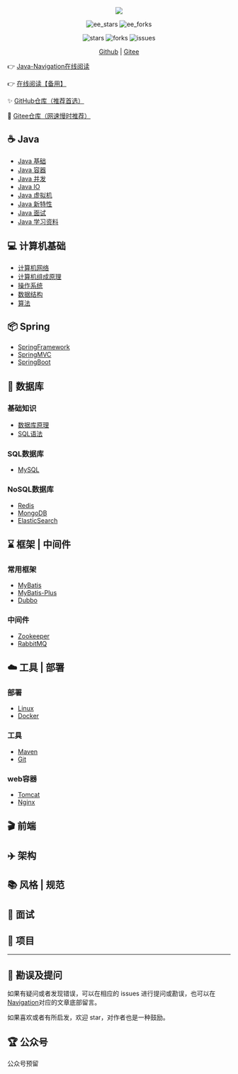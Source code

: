 <div align="center">
    <p>
        <a href="https://github.com/HelloCode66/Java-Navigation" target="_blank">
            <img src="http://images.hellocode.top/logo.png" width="" />
        </a>
    </p>
    <p>
      <img src="https://gitee.com/hellocode88/Java-Navigation/badge/star.svg?theme=dark" alt="ee_stars" />
      <img src="https://gitee.com/hellocode88/Java-Navigation/badge/fork.svg?theme=dark" alt="ee_forks" />
    </p>
    <p>
        <img src="https://badgen.net/github/stars/HelloCode66/Java-Navigation?icon=github&color=4ab8a1" alt="stars" />
        <img src="https://badgen.net/github/forks/HelloCode66/Java-Navigation?icon=github&color=4ab8a1" alt="forks" />
        <img src="https://badgen.net/github/issues/HelloCode66/Java-Navigation?icon=github&color=4ab8a1" alt="issues" />
    </p>
    <p>
        <a href="https://github.com/HelloCode66/Java-Navigation" target="_blank">Github</a> |
        <a href="https://gitee.com/HelloCode88/Java-Navigation" target="_blank">Gitee</a>
    </p>  
</div>

👉 <a href="https://book.hellocode.top" target="_blank">Java-Navigation在线阅读</a>

👉 <a href="https://hellocode88.gitee.io/java-navigation/" target="_blank">在线阅读【备用】</a>

✨ <a href="https://github.com/HelloCode66/Java-Navigation" target="_blank">GitHub仓库（推荐首选）</a>

🚂 <a href="https://gitee.com/HelloCode88/Java-Navigation" target="_blank">Gitee仓库（网速慢时推荐）</a>

## :coffee: Java

- [Java 基础]()
- [Java 容器]()
- [Java 并发]()
- [Java IO]()
- [Java 虚拟机]()
- [Java 新特性]()
- [Java 面试]()
- [Java 学习资料]()

## :computer: 计算机基础

- [计算机网络]()
- [计算机组成原理]()
- [操作系统]()
- [数据结构]()
- [算法]()

## :package: Spring

- [SpringFramework]()
- [SpringMVC]()
- [SpringBoot]()

## :floppy_disk: 数据库

### 基础知识

- [数据库原理]()
- [SQL语法]()

### SQL数据库

- [MySQL]()

### NoSQL数据库

- [Redis]()
- [MongoDB]()
- [ElasticSearch]()

## :hourglass: 框架 | 中间件

### 常用框架

- [MyBatis]()
- [MyBatis-Plus]()
- [Dubbo]()

### 中间件

- [Zookeeper]()
- [RabbitMQ]()

## :cloud: 工具 | 部署

### 部署

- [Linux]()
- [Docker]()

### 工具

- [Maven]()
- [Git]()

### web容器

- [Tomcat]()
- [Nginx]()

## :clapper: 前端

## :airplane: 架构

## :books: 风格 | 规范

## :dart: 面试

## :rocket: 项目

----

## :memo: 勘误及提问

如果有疑问或者发现错误，可以在相应的 issues 进行提问或勘误，也可以在[Navigation](https://book.hellocode.top)对应的文章底部留言。

如果喜欢或者有所启发，欢迎 star，对作者也是一种鼓励。

## :trophy: 公众号

公众号预留